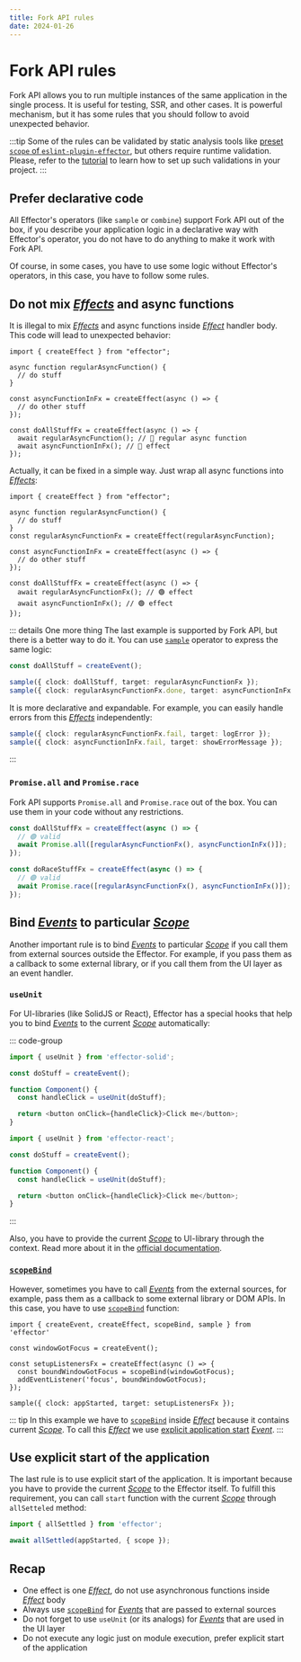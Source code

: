```yaml
---
title: Fork API rules
date: 2024-01-26
---
```


# Fork API rules

Fork API allows you to run multiple instances of the same application in the single process. It is useful for testing, SSR, and other cases. It is powerful mechanism, but it has some rules that you should follow to avoid unexpected behavior.


:::tip
Some of the rules can be validated by static analysis tools like [preset `scope` of `eslint-plugin-effector`](https://eslint.effector.dev/presets/scope.html), but others require runtime validation. Please, refer to the [tutorial](/magazine/scopefull/) to learn how to set up such validations in your project.
:::

## Prefer declarative code

All Effector's operators (like `sample` or `combine`) support Fork API out of the box, if you describe your application logic in a declarative way with Effector's operator, you do not have to do anything to make it work with Fork API.

Of course, in some cases, you have to use some logic without Effector's operators, in this case, you have to follow some rules.

## Do not mix [_Effects_](https://effector.dev/docs/api/effector/effect) and async functions

It is illegal to mix [_Effects_](https://effector.dev/docs/api/effector/effect) and async functions inside [_Effect_](https://effector.dev/docs/api/effector/effect) handler body. This code will lead to unexpected behavior:

```ts{10-14}
import { createEffect } from "effector";

async function regularAsyncFunction() {
  // do stuff
}

const asyncFunctionInFx = createEffect(async () => {
  // do other stuff
});

const doAllStuffFx = createEffect(async () => {
  await regularAsyncFunction(); // 🔴 regular async function
  await asyncFunctionInFx(); // 🔴 effect
});
```

Actually, it can be fixed in a simple way. Just wrap all async functions into [_Effects_](https://effector.dev/docs/api/effector/effect):

```ts{12-15}
import { createEffect } from "effector";

async function regularAsyncFunction() {
  // do stuff
}
const regularAsyncFunctionFx = createEffect(regularAsyncFunction);

const asyncFunctionInFx = createEffect(async () => {
  // do other stuff
});

const doAllStuffFx = createEffect(async () => {
  await regularAsyncFunctionFx(); // 🟢 effect
  await asyncFunctionInFx(); // 🟢 effect
});
```

::: details One more thing
The last example is supported by Fork API, but there is a better way to do it. You can use [`sample`](https://effector.dev/docs/api/effector/sample) operator to express the same logic:

```ts
const doAllStuff = createEvent();

sample({ clock: doAllStuff, target: regularAsyncFunctionFx });
sample({ clock: regularAsyncFunctionFx.done, target: asyncFunctionInFx });
```

It is more declarative and expandable. For example, you can easily handle errors from this [_Effects_](https://effector.dev/docs/api/effector/effect) independently:

```ts
sample({ clock: regularAsyncFunctionFx.fail, target: logError });
sample({ clock: asyncFunctionInFx.fail, target: showErrorMessage });
```

:::

### `Promise.all` and `Promise.race`

Fork API supports `Promise.all` and `Promise.race` out of the box. You can use them in your code without any restrictions.

```ts
const doAllStuffFx = createEffect(async () => {
  // 🟢 valid
  await Promise.all([regularAsyncFunctionFx(), asyncFunctionInFx()]);
});

const doRaceStuffFx = createEffect(async () => {
  // 🟢 valid
  await Promise.race([regularAsyncFunctionFx(), asyncFunctionInFx()]);
});
```

## Bind [_Events_](https://effector.dev/en/api/effector/event/) to particular [_Scope_](https://effector.dev/docs/api/effector/scope)

Another important rule is to bind [_Events_](https://effector.dev/en/api/effector/event/) to particular [_Scope_](https://effector.dev/docs/api/effector/scope) if you call them from external sources outside the Effector. For example, if you pass them as a callback to some external library, or if you call them from the UI layer as an event handler.

### `useUnit`

For UI-libraries (like SolidJS or React), Effector has a special hooks that help you to bind [_Events_](https://effector.dev/en/api/effector/event/) to the current [_Scope_](https://effector.dev/docs/api/effector/scope) automatically:

::: code-group

```ts [SolidJS]
import { useUnit } from 'effector-solid';

const doStuff = createEvent();

function Component() {
  const handleClick = useUnit(doStuff);

  return <button onClick={handleClick}>Click me</button>;
}
```

```ts [React]
import { useUnit } from 'effector-react';

const doStuff = createEvent();

function Component() {
  const handleClick = useUnit(doStuff);

  return <button onClick={handleClick}>Click me</button>;
}
```

:::

Also, you have to provide the current [_Scope_](https://effector.dev/docs/api/effector/scope) to UI-library through the context. Read more about it in the [official documentation](https://effector.dev).

### [`scopeBind`](https://effector.dev/docs/api/effector/scopeBind)

However, sometimes you have to call [_Events_](https://effector.dev/en/api/effector/event/) from the external sources, for example, pass them as a callback to some external library or DOM APIs. In this case, you have to use [`scopeBind`](https://effector.dev/docs/api/effector/scopeBind) function:

```ts{7-8}
import { createEvent, createEffect, scopeBind, sample } from 'effector'

const windowGotFocus = createEvent();

const setupListenersFx = createEffect(async () => {
  const boundWindowGotFocus = scopeBind(windowGotFocus);
  addEventListener('focus', boundWindowGotFocus);
});

sample({ clock: appStarted, target: setupListenersFx });
```

::: tip
In this example we have to [`scopeBind`](https://effector.dev/docs/api/effector/scopeBind) inside [_Effect_](https://effector.dev/docs/api/effector/effect) because it contains current [_Scope_](https://effector.dev/docs/api/effector/scope). To call this [_Effect_](https://effector.dev/docs/api/effector/effect) we use [explicit application start](/magazine/explicit_start) [_Event_](https://effector.dev/en/api/effector/event/).
:::

## Use explicit start of the application

The last rule is to use explicit start of the application. It is important because you have to provide the current [_Scope_](https://effector.dev/docs/api/effector/scope) to the Effector itself. To fulfill this requirement, you can call `start` function with the current [_Scope_](https://effector.dev/docs/api/effector/scope) through `allSetteled` method:

```ts
import { allSettled } from 'effector';

await allSettled(appStarted, { scope });
```

## Recap

- One effect is one [_Effect_](https://effector.dev/docs/api/effector/effect), do not use asynchronous functions inside [_Effect_](https://effector.dev/docs/api/effector/effect) body
- Always use [`scopeBind`](https://effector.dev/docs/api/effector/scopeBind) for [_Events_](https://effector.dev/en/api/effector/event/) that are passed to external sources
- Do not forget to use `useUnit` (or its analogs) for [_Events_](https://effector.dev/en/api/effector/event/) that are used in the UI layer
- Do not execute any logic just on module execution, prefer explicit start of the application

